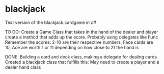 # blackjack
Text version of the blackjack cardgame in c#

TO DO:
Create a Game Class that takes in the hand of the dealer and player
create a method that adds up the score. Probably using delegates like Func
Remember the scores: 2-10 are their respective numbers, Face cards are 10, Ace are worth 1 or 11 depending on how close to 21 the hand is

DONE:
Building a card and deck class, making a delegate for dealing cards
Created a blackjack class that fulfills this: May need to create a player and a dealer hand class
